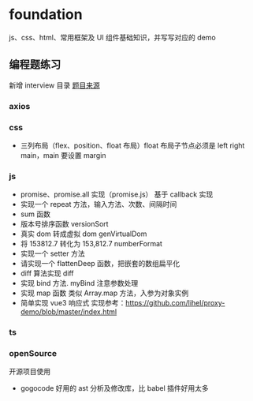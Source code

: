 # foundation

js、css、html、常用框架及 UI 组件基础知识，并写写对应的 demo

## 编程题练习

新增 interview 目录
[题目来源](https://lgwebdream.github.io/FE-Interview/program/#css-%E5%A6%82%E4%BD%95%E7%94%BB%E5%87%BA%E4%B8%80%E4%B8%AA%E6%89%87%E5%BD%A2%EF%BC%8C%E5%8A%A8%E6%89%8B%E5%AE%9E%E7%8E%B0%E4%B8%8B)

### axios

### css

- 三列布局（flex、position、float 布局）float 布局子节点必须是 left right main，main 要设置 margin

### js

- promise、promise.all 实现（promise.js） 基于 callback 实现
- 实现一个 repeat 方法，输入方法、次数、间隔时间
- sum 函数
- 版本号排序函数 versionSort
- 真实 dom 转成虚拟 dom genVirtualDom
- 将 153812.7 转化为 153,812.7 numberFormat
- 实现一个 setter 方法
- 请实现一个 flattenDeep 函数，把嵌套的数组扁平化
- diff 算法实现 diff
- 实现 bind 方法. myBind 注意参数处理
- 实现 map 函数 类似 Array.map 方法，入参为对象实例
- 简单实现 vue3 响应式 实现参考：https://github.com/lihel/proxy-demo/blob/master/index.html

### ts

### openSource

开源项目使用

- gogocode 好用的 ast 分析及修改库，比 babel 插件好用太多
